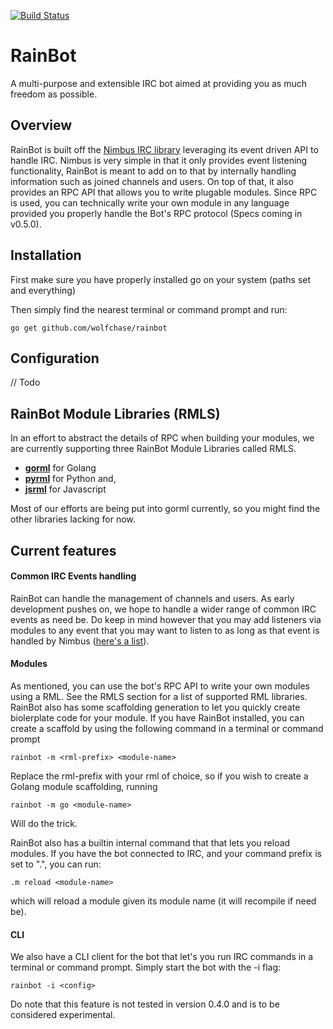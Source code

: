 [![Build Status](https://travis-ci.org/wolfchase/rainbot.svg?branch=develop)](https://travis-ci.org/wolfchase/rainbot)

RainBot
=======

A multi-purpose and extensible IRC bot aimed at providing you as much freedom as possible.

Overview
--------

RainBot is built off the [Nimbus IRC library](https://github.com/RyanPrintup/Nimbus) leveraging its
event driven API to handle IRC. Nimbus is very simple in that it only provides event listening functionality,
RainBot is meant to add on to that by internally handling information such as joined channels and
users. On top of that, it also provides an RPC API that allows you to write plugable modules. Since
RPC is used, you can technically write your own module in any language provided you properly handle
the Bot's RPC protocol (Specs coming in v0.5.0).

Installation
------------

First make sure you have properly installed go on your system (paths set and everything)

Then simply find the nearest terminal or command prompt and run:

    go get github.com/wolfchase/rainbot

Configuration
-------------

// Todo

RainBot Module Libraries (RMLS)
-------------------------------

In an effort to abstract the details of RPC when building your modules, we are currently supporting
three RainBot Module Libraries called RMLS.

- [**gorml**](https://github.com/wolfchase/gorml) for Golang
- [**pyrml**](https://github.com/wolfchase/pyrml) for Python and,
- [**jsrml**](https://github.com/wolfchase/jsrml) for Javascript

Most of our efforts are being put into gorml currently, so you might find the other libraries lacking for now.

Current features
----------------

#### Common IRC Events handling

RainBot can handle the management of channels and users. As early development pushes on, we hope to
handle a wider range of common IRC events as need be. Do keep in mind however that you may add listeners
via modules to any event that you may want to listen to as long as that event is handled by Nimbus ([here's
a list](https://github.com/RyanPrintup/Nimbus/blob/master/commons.go)).

#### Modules

As mentioned, you can use the bot's RPC API to write your own modules using a RML. See the RMLS section
for a list of supported RML libraries. RainBot also has some scaffolding generation to let you quickly
create biolerplate code for your module. If you have RainBot installed, you can create a scaffold by using
the following command in a terminal or command prompt

    rainbot -m <rml-prefix> <module-name>

Replace the rml-prefix with your rml of choice, so if you wish to create a Golang module scaffolding,
running

    rainbot -m go <module-name>

Will do the trick.

RainBot also has a builtin internal command that that lets you reload modules. If you have the bot
connected to IRC, and your command prefix is set to ".", you can run:

    .m reload <module-name>

which will reload a module given its module name (it will recompile if need be).

#### CLI

We also have a CLI client for the bot that let's you run IRC commands in a terminal or command prompt.
Simply start the bot with the -i flag:

    rainbot -i <config>

 Do note that this feature is not tested in version 0.4.0 and is to be considered experimental.
